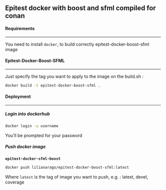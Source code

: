 ## Epitest docker with boost and sfml compiled for conan

#### Requirements
____

You need to install `docker`, to build correctly epitest-docker-boost-sfml image

#### Epitest-Docker-Boost-SFML
____

Just specify the tag you want to apply to the image on the build.sh :

``` bash
docker build -t epitest-docker-boost-sfml .
```

#### Deployment
____


##### Login into dockerhub

``` bash
docker login -u username
```

You'll be prompted for your password

##### Push docker image

**`epitest-docker-sfml-boost`**
``` bash
docker push lilianarago/epitest-docker-boost-sfml:latest
```

Where `latest` is the tag of image you want to push, e.g. : latest, devel, coverage
